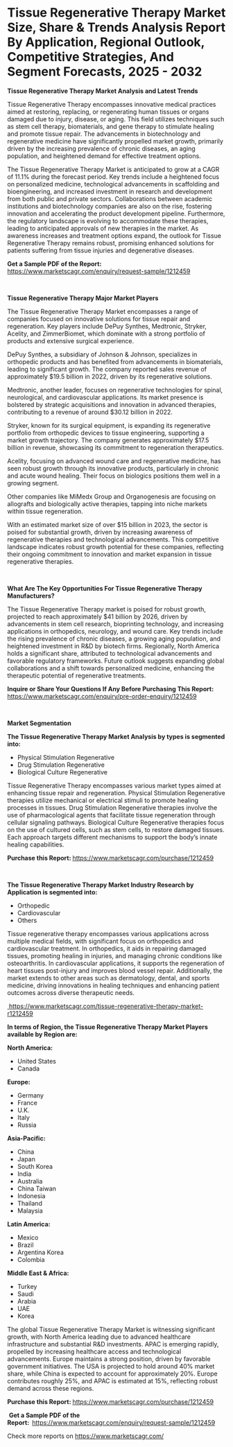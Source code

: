 <p><h1>Tissue Regenerative Therapy Market Size, Share & Trends Analysis Report By Application, Regional Outlook, Competitive Strategies, And Segment Forecasts, 2025 - 2032</h1></p><p><strong>Tissue Regenerative Therapy Market Analysis and Latest Trends</strong></p>
<p><p>Tissue Regenerative Therapy encompasses innovative medical practices aimed at restoring, replacing, or regenerating human tissues or organs damaged due to injury, disease, or aging. This field utilizes techniques such as stem cell therapy, biomaterials, and gene therapy to stimulate healing and promote tissue repair. The advancements in biotechnology and regenerative medicine have significantly propelled market growth, primarily driven by the increasing prevalence of chronic diseases, an aging population, and heightened demand for effective treatment options.</p><p>The Tissue Regenerative Therapy Market is anticipated to grow at a CAGR of 11.1% during the forecast period. Key trends include a heightened focus on personalized medicine, technological advancements in scaffolding and bioengineering, and increased investment in research and development from both public and private sectors. Collaborations between academic institutions and biotechnology companies are also on the rise, fostering innovation and accelerating the product development pipeline. Furthermore, the regulatory landscape is evolving to accommodate these therapies, leading to anticipated approvals of new therapies in the market. As awareness increases and treatment options expand, the outlook for Tissue Regenerative Therapy remains robust, promising enhanced solutions for patients suffering from tissue injuries and degenerative diseases.</p></p>
<p><strong>Get a Sample PDF of the Report:&nbsp;</strong> <a href="https://www.marketscagr.com/enquiry/request-sample/1212459?utm_campaign=2114&utm_medium=2&utm_source=Github&utm_content=ia&utm_term=24032025&utm_id=tissue-regenerative-therapy">https://www.marketscagr.com/enquiry/request-sample/1212459</a></p>
<p>&nbsp;</p>
<p><strong>Tissue Regenerative Therapy Major Market Players</strong></p>
<p><p>The Tissue Regenerative Therapy Market encompasses a range of companies focused on innovative solutions for tissue repair and regeneration. Key players include DePuy Synthes, Medtronic, Stryker, Acelity, and ZimmerBiomet, which dominate with a strong portfolio of products and extensive surgical experience. </p><p>DePuy Synthes, a subsidiary of Johnson & Johnson, specializes in orthopedic products and has benefited from advancements in biomaterials, leading to significant growth. The company reported sales revenue of approximately $19.5 billion in 2022, driven by its regenerative solutions.</p><p>Medtronic, another leader, focuses on regenerative technologies for spinal, neurological, and cardiovascular applications. Its market presence is bolstered by strategic acquisitions and innovation in advanced therapies, contributing to a revenue of around $30.12 billion in 2022.</p><p>Stryker, known for its surgical equipment, is expanding its regenerative portfolio from orthopedic devices to tissue engineering, supporting a market growth trajectory. The company generates approximately $17.5 billion in revenue, showcasing its commitment to regeneration therapeutics.</p><p>Acelity, focusing on advanced wound care and regenerative medicine, has seen robust growth through its innovative products, particularly in chronic and acute wound healing. Their focus on biologics positions them well in a growing segment.</p><p>Other companies like MiMedx Group and Organogenesis are focusing on allografts and biologically active therapies, tapping into niche markets within tissue regeneration. </p><p>With an estimated market size of over $15 billion in 2023, the sector is poised for substantial growth, driven by increasing awareness of regenerative therapies and technological advancements. This competitive landscape indicates robust growth potential for these companies, reflecting their ongoing commitment to innovation and market expansion in tissue regenerative therapies.</p></p>
<p>&nbsp;</p>
<p><strong>What Are The Key Opportunities For Tissue Regenerative Therapy Manufacturers?</strong></p>
<p><p>The Tissue Regenerative Therapy market is poised for robust growth, projected to reach approximately $41 billion by 2026, driven by advancements in stem cell research, bioprinting technology, and increasing applications in orthopedics, neurology, and wound care. Key trends include the rising prevalence of chronic diseases, a growing aging population, and heightened investment in R&D by biotech firms. Regionally, North America holds a significant share, attributed to technological advancements and favorable regulatory frameworks. Future outlook suggests expanding global collaborations and a shift towards personalized medicine, enhancing the therapeutic potential of regenerative treatments.</p></p>
<p><strong>Inquire or Share Your Questions If Any Before Purchasing This Report:</strong> <a href="https://www.marketscagr.com/enquiry/pre-order-enquiry/1212459?utm_campaign=2114&utm_medium=2&utm_source=Github&utm_content=ia&utm_term=24032025&utm_id=tissue-regenerative-therapy">https://www.marketscagr.com/enquiry/pre-order-enquiry/1212459</a></p>
<p>&nbsp;</p>
<p><strong>Market Segmentation</strong></p>
<p><strong>The Tissue Regenerative Therapy Market Analysis by types is segmented into:</strong></p>
<p><ul><li>Physical Stimulation Regenerative</li><li>Drug Stimulation Regenerative</li><li>Biological Culture Regenerative</li></ul></p>
<p><p>Tissue Regenerative Therapy encompasses various market types aimed at enhancing tissue repair and regeneration. Physical Stimulation Regenerative therapies utilize mechanical or electrical stimuli to promote healing processes in tissues. Drug Stimulation Regenerative therapies involve the use of pharmacological agents that facilitate tissue regeneration through cellular signaling pathways. Biological Culture Regenerative therapies focus on the use of cultured cells, such as stem cells, to restore damaged tissues. Each approach targets different mechanisms to support the body’s innate healing capabilities.</p></p>
<p><strong>Purchase this Report:&nbsp;</strong><a href="https://www.marketscagr.com/purchase/1212459?utm_campaign=2114&utm_medium=2&utm_source=Github&utm_content=ia&utm_term=24032025&utm_id=tissue-regenerative-therapy">https://www.marketscagr.com/purchase/1212459</a></p>
<p>&nbsp;</p>
<p><strong>The Tissue Regenerative Therapy Market Industry Research by Application is segmented into:</strong></p>
<p><ul><li>Orthopedic</li><li>Cardiovascular</li><li>Others</li></ul></p>
<p><p>Tissue regenerative therapy encompasses various applications across multiple medical fields, with significant focus on orthopedics and cardiovascular treatment. In orthopedics, it aids in repairing damaged tissues, promoting healing in injuries, and managing chronic conditions like osteoarthritis. In cardiovascular applications, it supports the regeneration of heart tissues post-injury and improves blood vessel repair. Additionally, the market extends to other areas such as dermatology, dental, and sports medicine, driving innovations in healing techniques and enhancing patient outcomes across diverse therapeutic needs.</p></p>
<p><a href="https://www.marketscagr.com/tissue-regenerative-therapy-market-r1212459?utm_campaign=2114&utm_medium=2&utm_source=Github&utm_content=ia&utm_term=24032025&utm_id=tissue-regenerative-therapy">&nbsp;https://www.marketscagr.com/tissue-regenerative-therapy-market-r1212459</a></p>
<p><strong>In terms of Region, the Tissue Regenerative Therapy Market Players available by Region are:</strong></p>
<p>
    <p> <strong> North America: </strong>
        <ul>
            <li>United States</li>
            <li>Canada</li>
        </ul>
        </p> 
    <p> <strong> Europe: </strong>
        <ul>
            <li>Germany</li>
            <li>France</li>
            <li>U.K.</li>
            <li>Italy</li>
            <li>Russia</li>
        </ul>
        </p> 
    <p> <strong> Asia-Pacific: </strong>
        <ul>
            <li>China</li>
            <li>Japan</li>
            <li>South Korea</li>
            <li>India</li>
            <li>Australia</li>
            <li>China Taiwan</li>
            <li>Indonesia</li>
            <li>Thailand</li>
            <li>Malaysia</li>
        </ul>
        </p> 
    <p> <strong> Latin America: </strong>
        <ul>
            <li>Mexico</li>
            <li>Brazil</li>
            <li>Argentina Korea</li>
            <li>Colombia</li>
        </ul>
        </p> 
    <p> <strong> Middle East & Africa: </strong>
        <ul>
            <li>Turkey</li>
            <li>Saudi</li>
            <li>Arabia</li>
            <li>UAE</li>
            <li>Korea</li>
        </ul>
    </p>
    </p>
<p><p>The global Tissue Regenerative Therapy Market is witnessing significant growth, with North America leading due to advanced healthcare infrastructure and substantial R&D investments. APAC is emerging rapidly, propelled by increasing healthcare access and technological advancements. Europe maintains a strong position, driven by favorable government initiatives. The USA is projected to hold around 40% market share, while China is expected to account for approximately 20%. Europe contributes roughly 25%, and APAC is estimated at 15%, reflecting robust demand across these regions.</p></p>
<p><strong>Purchase this Report: </strong><a href="https://www.marketscagr.com/purchase/1212459?utm_campaign=2114&utm_medium=2&utm_source=Github&utm_content=ia&utm_term=24032025&utm_id=tissue-regenerative-therapy">https://www.marketscagr.com/purchase/1212459</a></p>
<p>&nbsp;<strong>Get a Sample PDF of the Report:&nbsp;&nbsp;</strong><a href="https://www.marketscagr.com/enquiry/request-sample/1212459?utm_campaign=2114&utm_medium=2&utm_source=Github&utm_content=ia&utm_term=24032025&utm_id=tissue-regenerative-therapy">https://www.marketscagr.com/enquiry/request-sample/1212459</a></p>
<p><strong></strong></p>
<p>Check more reports on <a href="https://www.marketscagr.com/?utm_campaign=2114&utm_medium=2&utm_source=Github&utm_content=ia&utm_term=24032025&utm_id=tissue-regenerative-therapy">https://www.marketscagr.com/</a></p>
